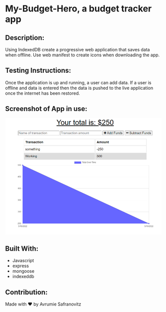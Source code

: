 # My-Budget-Hero, a budget tracker app

## Description:

Using IndexedDB create a progressive web application that saves data when offline.
Use web manifest to create icons when downloading the app.

## Testing Instructions:

Once the application is up and running, a user can add data. If a user is offline and data is entered then the data is pushed to the live application once the internet has been restored.

## Screenshot of App in use:

![capturedimage](./public/images/Capture.PNG)

## Built With:

- Javascript
- express
- mongoose
- indexeddb

## Contribution:

Made with ❤️ by Avrumie Safranovitz
